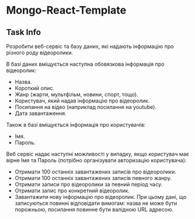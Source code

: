 # Mongo-React-Template
## Task Info
Розробити веб-сервіс та базу даних, які надають інформацію про різного роду відеоролики. 

В базі даних вміщується наступна обовязкова інформація про відеоролик:

* Назва.
* Короткий опис.
* Жанр (жарти, мультфільм, новини, спорт, тощо).
* Користувач, який надав інформацію про відеоролик.
* Посилання на відео (наприклад посилання на youtube).
* Дата завантаження.

Також в базі вміщується інформація про користувачів:

* Імя.
* Пароль.

Веб сервіс надає наступні можливості у випадку, якщо користувач має вірне Імя та Пароль (потрібно організувати авторизацію користувача):

* Отримати 100 останніх завантажених записів про відеоролики.
* Отримати 100 останніх завантажених записів певного жанру.
* Отримати записи про відеоролики за певний період часу.
* Отримати запис про конкретний відеоролик.
* Завантажити нову інформацію про відеоролик. При цьому дані, що записуються повинні відповідати вимогам: назва не може бути
порожньою, посилання повинне бути валідною URL адресою.
